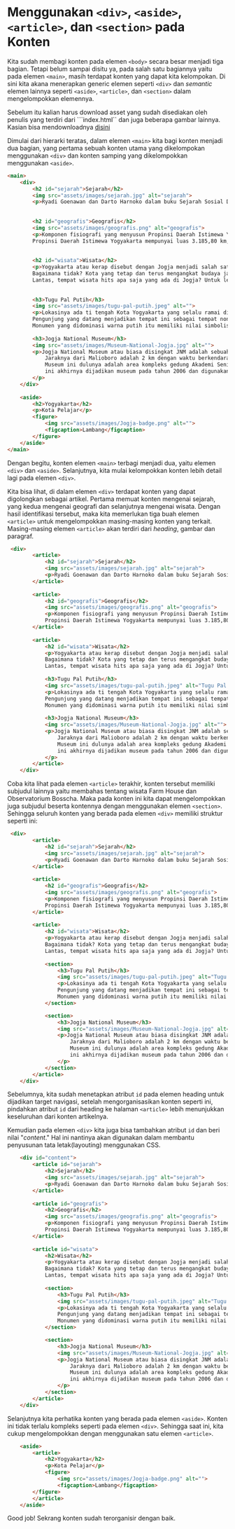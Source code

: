 # Menggunakan ```<div>```, ```<aside>```, ```<article>```, dan ```<section>``` pada Konten

Kita sudah membagi konten pada elemen ```<body>``` secara besar menjadi tiga bagian. Tetapi belum sampai disitu ya, pada salah satu bagiannya yaitu pada elemen ```<main>```, masih terdapat konten yang dapat kita kelompokan. Di sini kita akana menerapkan generic elemen seperti ```<div>``` dan <i>semantic</i> elemen lainnya seperti ```<aside>```, ```<article>```, dan ```<section>``` dalam mengelompokkan elemennya.

Sebelum itu kalian harus download asset yang sudah disediakan oleh penulis yang terdiri dari ```index.html`` dan juga beberapa gambar lainnya. Kasian bisa mendownloadnya [disini](https://www.mediafire.com/file/ahwfp2p5z1ygo1e/WebDasar.zip/file)

Dimulai dari hierarki teratas, dalam elemen ```<main>``` kita bagi konten menjadi dua bagian, yang pertama sebuah konten utama yang dikelompokan menggunakan ```<div>``` dan konten samping yang dikelompokkan menggunakan ```<aside>```.

```html
<main>
    <div>
        <h2 id="sejarah">Sejarah</h2>
        <img src="assets/images/sejarah.jpg" alt="sejarah">
        <p>Ryadi Goenawan dan Darto Harnoko dalam buku Sejarah Sosial Daerah, Daerah Istimewa Yogyakarta (1993) menjelaskan, ada pihak yang menyatakan bahwa nama Kota Yogyakarta berasal dari kata "Ayodya" yang berarti kemenangan dan "Karta" yang berarti kota. Lalu sebuah buku yang dikarang oleh C.F. Winter (1928), menyatakan bahwa Ngayogyakarta itu berasal dari kata "Jogja" yang berarti baik, sedangkan "Karta" berarti aman dan makmur.</p>
        
        
        <h2 id="geografis">Geografis</h2>
        <img src="assets/images/geografis.png" alt="geografis">
        <p>Komponen fisiografi yang menyusun Propinsi Daerah Istimewa Yogyakarta terdiri dari 4 (empat) satuan fisiografis yaitu Satuan Pegunungan Selatan (Dataran Tinggi Karst) dengan ketinggian tempat berkisar antara 150 - 700 meter, Satuan Gunungapi Merapi dengan ketinggian tempat berkisar antara 80 - 2.911 meter, Satuan Dataran Rendah yang membentang antara Pegunungan Selatan dan Pegunungan Kulonprogo pada ketinggian 0 - 80 meter, dan Pegunungan Kulonprogo dengan ketinggian hingga 572 meter.
        Propinsi Daerah Istimewa Yogyakarta mempunyai luas 3.185,80 km, terdiri dari 4 kabupaten dan 1 Kota, yaitu Kota Yogyakarta, Kabupaten Sleman, Kabupaten Bantul, Kabupaten Gunungkidul, dan Kabupaten Kulonprogo. Setiap kabupaten/kota mempunyai kondisi fisik yang berbeda sehingga potensi alam yang tersedia juga tidak sama. Perbedaan kondisi fisik ini ikut menentukan dalam rencana pengembangan daerah.</p>
        
        
        <h2 id="wisata">Wisata</h2>
        <p>Yogyakarta atau kerap disebut dengan Jogja menjadi salah satu kota besar di Provinsi Daerah Istimewa Yogyakarta yang tidak pernah sepi.
        Bagaimana tidak? Kota yang tetap dan terus mengangkat budaya jawa ini menghadirkan banyak tempat wisata yang menjadi daya tarik. Tempat wisata yang ada pun tergolong hits dan instagramable, sehingga banyak anak muda yang menjadikan kota ini destinasi wisata wajib dikunjungi.
        Lantas, tempat wisata hits apa saja yang ada di Jogja? Untuk lebih jelasnya, simak ulasan berikut ini.</p>
        
        
        <h3>Tugu Pal Putih</h3>
        <img src="assets/images/tugu-pal-putih.jpeg" alt="">
        <p>Lokasinya ada ti tengah Kota Yogyakarta yang selalu ramai dilewati kendaraan. Jaraknya dari Malioboro adalah 1 - 2 kilometer(km) dan dapat ditemput dengan jalan kaki mulai dari 15 menit.
        Pengunjung yang datang menjadikan tempat ini sebagai tempat nongkrong dan berfoto.
        Monumen yang didominasi warna putih itu memiliki nilai simbolis dan merupakan bangunan yang menghubungkan Pantai Parangtritis, Panggung Krapyak, Keraton Yogyakarta, dan Gunung Merapi.</p> 
        
        <h3>Jogja National Museum</h3>
        <img src="assets/images/Museum-National-Jogja.jpg" alt="">
        <p>Jogja National Museum atau biasa disingkat JNM adalah sebuah tempat wisata sejarah yang ada dekat kawasan Malioboro. 
            Jaraknya dari Malioboro adalah 2 km dengan waktu berkendara kira-kira 11 menit. 
            Museum ini dulunya adalah area kompleks gedung Akademi Seni Rupa Indonesia (ASRI) dan Fakultas Seni Rupa dan Desain (FSRD) yang kini sudah berdiri sendiri menjadi Institut Seni Indonesia (ISI) Yogyakarta. Setelah bertahun-tahun tak terurus gedung 
            ini akhirnya dijadikan museum pada tahun 2006 dan digunakan untuk ruang aktivitas seni dan budaya untuk publik.
        </p>
    </div>
    
    <aside>
        <h2>Yogyakarta</h2>
        <p>Kota Pelajar</p>
        <figure>
            <img src="assets/images/Jogja-badge.png" alt="">
            <figcaption>Lambang</figcaption>
        </figure>
    </aside>
</main>
```

Dengan begitu, konten elemen ```<main>``` terbagi menjadi dua, yaitu elemen ```<div>``` dan ```<aside>```. Selanjutnya, kita mulai kelompokkan konten lebih detail lagi pada elemen ```<div>```.

Kita bisa lihat, di dalam elemen ```<div>``` terdapat konten yang dapat digolongkan sebagai artikel. Pertama memuat konten mengenai sejarah, yang kedua mengenai geografi dan selanjutnya mengenai wisata. Dengan hasil identifikasi tersebut, maka kita memerlukan tiga buah elemen ```<article>``` untuk mengelompokkan masing-masing konten yang terkait. Masing-masing elemen ```<article>``` akan terdiri dari <i>heading</i>, gambar dan paragraf.

```html
 <div>
        <article>
            <h2 id="sejarah">Sejarah</h2>
            <img src="assets/images/sejarah.jpg" alt="sejarah">
            <p>Ryadi Goenawan dan Darto Harnoko dalam buku Sejarah Sosial Daerah, Daerah Istimewa Yogyakarta (1993) menjelaskan, ada pihak yang menyatakan bahwa nama Kota Yogyakarta berasal dari kata "Ayodya" yang berarti kemenangan dan "Karta" yang berarti kota. Lalu sebuah buku yang dikarang oleh C.F. Winter (1928), menyatakan bahwa Ngayogyakarta itu berasal dari kata "Jogja" yang berarti baik, sedangkan "Karta" berarti aman dan makmur.</p>
        </article>
        
        <article>
            <h2 id="geografis">Geografis</h2>
            <img src="assets/images/geografis.png" alt="geografis">
            <p>Komponen fisiografi yang menyusun Propinsi Daerah Istimewa Yogyakarta terdiri dari 4 (empat) satuan fisiografis yaitu Satuan Pegunungan Selatan (Dataran Tinggi Karst) dengan ketinggian tempat berkisar antara 150 - 700 meter, Satuan Gunungapi Merapi dengan ketinggian tempat berkisar antara 80 - 2.911 meter, Satuan Dataran Rendah yang membentang antara Pegunungan Selatan dan Pegunungan Kulonprogo pada ketinggian 0 - 80 meter, dan Pegunungan Kulonprogo dengan ketinggian hingga 572 meter.
            Propinsi Daerah Istimewa Yogyakarta mempunyai luas 3.185,80 km, terdiri dari 4 kabupaten dan 1 Kota, yaitu Kota Yogyakarta, Kabupaten Sleman, Kabupaten Bantul, Kabupaten Gunungkidul, dan Kabupaten Kulonprogo. Setiap kabupaten/kota mempunyai kondisi fisik yang berbeda sehingga potensi alam yang tersedia juga tidak sama. Perbedaan kondisi fisik ini ikut menentukan dalam rencana pengembangan daerah.</p>
        </article>
        
        <article>
            <h2 id="wisata">Wisata</h2>
            <p>Yogyakarta atau kerap disebut dengan Jogja menjadi salah satu kota besar di Provinsi Daerah Istimewa Yogyakarta yang tidak pernah sepi.
            Bagaimana tidak? Kota yang tetap dan terus mengangkat budaya jawa ini menghadirkan banyak tempat wisata yang menjadi daya tarik. Tempat wisata yang ada pun tergolong hits dan instagramable, sehingga banyak anak muda yang menjadikan kota ini destinasi wisata wajib dikunjungi.
            Lantas, tempat wisata hits apa saja yang ada di Jogja? Untuk lebih jelasnya, simak ulasan berikut ini.</p>
    
            <h3>Tugu Pal Putih</h3>
            <img src="assets/images/tugu-pal-putih.jpeg" alt="Tugu Pal Putih">
            <p>Lokasinya ada ti tengah Kota Yogyakarta yang selalu ramai dilewati kendaraan. Jaraknya dari Malioboro adalah 1 - 2 kilometer(km) dan dapat ditemput dengan jalan kaki mulai dari 15 menit.
            Pengunjung yang datang menjadikan tempat ini sebagai tempat nongkrong dan berfoto.
            Monumen yang didominasi warna putih itu memiliki nilai simbolis dan merupakan bangunan yang menghubungkan Pantai Parangtritis, Panggung Krapyak, Keraton Yogyakarta, dan Gunung Merapi.</p> 
        
            <h3>Jogja National Museum</h3>
            <img src="assets/images/Museum-National-Jogja.jpg" alt="">
            <p>Jogja National Museum atau biasa disingkat JNM adalah sebuah tempat wisata sejarah yang ada dekat kawasan Malioboro. 
                Jaraknya dari Malioboro adalah 2 km dengan waktu berkendara kira-kira 11 menit. 
                Museum ini dulunya adalah area kompleks gedung Akademi Seni Rupa Indonesia (ASRI) dan Fakultas Seni Rupa dan Desain (FSRD) yang kini sudah berdiri sendiri menjadi Institut Seni Indonesia (ISI) Yogyakarta. Setelah bertahun-tahun tak terurus gedung 
                ini akhirnya dijadikan museum pada tahun 2006 dan digunakan untuk ruang aktivitas seni dan budaya untuk publik.
            </p>
        </article>
    </div>

```

Coba kita lihat pada elemen ```<article>``` terakhir, konten tersebut memiliki subjudul lainnya yaitu membahas tentang wisata Farm House dan Observatorium Bosscha. Maka pada konten ini kita dapat mengelompokkan juga subjudul beserta kontennya dengan menggunakan elemen ```<section>```. Sehingga seluruh konten yang berada pada elemen ```<div>``` memiliki struktur seperti ini:

```html
 <div>
        <article>
            <h2 id="sejarah">Sejarah</h2>
            <img src="assets/images/sejarah.jpg" alt="sejarah">
            <p>Ryadi Goenawan dan Darto Harnoko dalam buku Sejarah Sosial Daerah, Daerah Istimewa Yogyakarta (1993) menjelaskan, ada pihak yang menyatakan bahwa nama Kota Yogyakarta berasal dari kata "Ayodya" yang berarti kemenangan dan "Karta" yang berarti kota. Lalu sebuah buku yang dikarang oleh C.F. Winter (1928), menyatakan bahwa Ngayogyakarta itu berasal dari kata "Jogja" yang berarti baik, sedangkan "Karta" berarti aman dan makmur.</p>
        </article>
        
        <article>
            <h2 id="geografis">Geografis</h2>
            <img src="assets/images/geografis.png" alt="geografis">
            <p>Komponen fisiografi yang menyusun Propinsi Daerah Istimewa Yogyakarta terdiri dari 4 (empat) satuan fisiografis yaitu Satuan Pegunungan Selatan (Dataran Tinggi Karst) dengan ketinggian tempat berkisar antara 150 - 700 meter, Satuan Gunungapi Merapi dengan ketinggian tempat berkisar antara 80 - 2.911 meter, Satuan Dataran Rendah yang membentang antara Pegunungan Selatan dan Pegunungan Kulonprogo pada ketinggian 0 - 80 meter, dan Pegunungan Kulonprogo dengan ketinggian hingga 572 meter.
            Propinsi Daerah Istimewa Yogyakarta mempunyai luas 3.185,80 km, terdiri dari 4 kabupaten dan 1 Kota, yaitu Kota Yogyakarta, Kabupaten Sleman, Kabupaten Bantul, Kabupaten Gunungkidul, dan Kabupaten Kulonprogo. Setiap kabupaten/kota mempunyai kondisi fisik yang berbeda sehingga potensi alam yang tersedia juga tidak sama. Perbedaan kondisi fisik ini ikut menentukan dalam rencana pengembangan daerah.</p>
        </article>
        
        <article>
            <h2 id="wisata">Wisata</h2>
            <p>Yogyakarta atau kerap disebut dengan Jogja menjadi salah satu kota besar di Provinsi Daerah Istimewa Yogyakarta yang tidak pernah sepi.
            Bagaimana tidak? Kota yang tetap dan terus mengangkat budaya jawa ini menghadirkan banyak tempat wisata yang menjadi daya tarik. Tempat wisata yang ada pun tergolong hits dan instagramable, sehingga banyak anak muda yang menjadikan kota ini destinasi wisata wajib dikunjungi.
            Lantas, tempat wisata hits apa saja yang ada di Jogja? Untuk lebih jelasnya, simak ulasan berikut ini.</p>
            
            <section>
                <h3>Tugu Pal Putih</h3>
                <img src="assets/images/tugu-pal-putih.jpeg" alt="Tugu Pal Putih">
                <p>Lokasinya ada ti tengah Kota Yogyakarta yang selalu ramai dilewati kendaraan. Jaraknya dari Malioboro adalah 1 - 2 kilometer(km) dan dapat ditemput dengan jalan kaki mulai dari 15 menit.
                Pengunjung yang datang menjadikan tempat ini sebagai tempat nongkrong dan berfoto.
                Monumen yang didominasi warna putih itu memiliki nilai simbolis dan merupakan bangunan yang menghubungkan Pantai Parangtritis, Panggung Krapyak, Keraton Yogyakarta, dan Gunung Merapi.</p> 
            </section>

            <section>
                <h3>Jogja National Museum</h3>
                <img src="assets/images/Museum-National-Jogja.jpg" alt="">
                <p>Jogja National Museum atau biasa disingkat JNM adalah sebuah tempat wisata sejarah yang ada dekat kawasan Malioboro. 
                    Jaraknya dari Malioboro adalah 2 km dengan waktu berkendara kira-kira 11 menit. 
                    Museum ini dulunya adalah area kompleks gedung Akademi Seni Rupa Indonesia (ASRI) dan Fakultas Seni Rupa dan Desain (FSRD) yang kini sudah berdiri sendiri menjadi Institut Seni Indonesia (ISI) Yogyakarta. Setelah bertahun-tahun tak terurus gedung 
                    ini akhirnya dijadikan museum pada tahun 2006 dan digunakan untuk ruang aktivitas seni dan budaya untuk publik.
                </p>
            </section>
        </article>
    </div>

```

Sebelumnya, kita sudah menetapkan atribut ```id``` pada elemen heading untuk dijadikan target navigasi, setelah mengorganisasikan konten seperti ini, pindahkan atribut ```id``` dari heading ke halaman ```<article>``` lebih menunjukkan keseluruhan dari konten artikelnya.

Kemudian pada elemen ```<div>``` kita juga bisa tambahkan atribut ```id``` dan beri nilai "<i>content</i>." Hal ini nantinya akan digunakan dalam membantu penyusunan tata letak(layouting) menggunakan CSS.

```html
    <div id="content">
        <article id="sejarah">
            <h2>Sejarah</h2>
            <img src="assets/images/sejarah.jpg" alt="sejarah">
            <p>Ryadi Goenawan dan Darto Harnoko dalam buku Sejarah Sosial Daerah, Daerah Istimewa Yogyakarta (1993) menjelaskan, ada pihak yang menyatakan bahwa nama Kota Yogyakarta berasal dari kata "Ayodya" yang berarti kemenangan dan "Karta" yang berarti kota. Lalu sebuah buku yang dikarang oleh C.F. Winter (1928), menyatakan bahwa Ngayogyakarta itu berasal dari kata "Jogja" yang berarti baik, sedangkan "Karta" berarti aman dan makmur.</p>
        </article>
        
        <article id="geografis">
            <h2>Geografis</h2>
            <img src="assets/images/geografis.png" alt="geografis">
            <p>Komponen fisiografi yang menyusun Propinsi Daerah Istimewa Yogyakarta terdiri dari 4 (empat) satuan fisiografis yaitu Satuan Pegunungan Selatan (Dataran Tinggi Karst) dengan ketinggian tempat berkisar antara 150 - 700 meter, Satuan Gunungapi Merapi dengan ketinggian tempat berkisar antara 80 - 2.911 meter, Satuan Dataran Rendah yang membentang antara Pegunungan Selatan dan Pegunungan Kulonprogo pada ketinggian 0 - 80 meter, dan Pegunungan Kulonprogo dengan ketinggian hingga 572 meter.
            Propinsi Daerah Istimewa Yogyakarta mempunyai luas 3.185,80 km, terdiri dari 4 kabupaten dan 1 Kota, yaitu Kota Yogyakarta, Kabupaten Sleman, Kabupaten Bantul, Kabupaten Gunungkidul, dan Kabupaten Kulonprogo. Setiap kabupaten/kota mempunyai kondisi fisik yang berbeda sehingga potensi alam yang tersedia juga tidak sama. Perbedaan kondisi fisik ini ikut menentukan dalam rencana pengembangan daerah.</p>
        </article>
        
        <article id="wisata">
            <h2>Wisata</h2>
            <p>Yogyakarta atau kerap disebut dengan Jogja menjadi salah satu kota besar di Provinsi Daerah Istimewa Yogyakarta yang tidak pernah sepi.
            Bagaimana tidak? Kota yang tetap dan terus mengangkat budaya jawa ini menghadirkan banyak tempat wisata yang menjadi daya tarik. Tempat wisata yang ada pun tergolong hits dan instagramable, sehingga banyak anak muda yang menjadikan kota ini destinasi wisata wajib dikunjungi.
            Lantas, tempat wisata hits apa saja yang ada di Jogja? Untuk lebih jelasnya, simak ulasan berikut ini.</p>
            
            <section>
                <h3>Tugu Pal Putih</h3>
                <img src="assets/images/tugu-pal-putih.jpeg" alt="Tugu Pal Putih">
                <p>Lokasinya ada ti tengah Kota Yogyakarta yang selalu ramai dilewati kendaraan. Jaraknya dari Malioboro adalah 1 - 2 kilometer(km) dan dapat ditemput dengan jalan kaki mulai dari 15 menit.
                Pengunjung yang datang menjadikan tempat ini sebagai tempat nongkrong dan berfoto.
                Monumen yang didominasi warna putih itu memiliki nilai simbolis dan merupakan bangunan yang menghubungkan Pantai Parangtritis, Panggung Krapyak, Keraton Yogyakarta, dan Gunung Merapi.</p> 
            </section>

            <section>
                <h3>Jogja National Museum</h3>
                <img src="assets/images/Museum-National-Jogja.jpg" alt="">
                <p>Jogja National Museum atau biasa disingkat JNM adalah sebuah tempat wisata sejarah yang ada dekat kawasan Malioboro. 
                    Jaraknya dari Malioboro adalah 2 km dengan waktu berkendara kira-kira 11 menit. 
                    Museum ini dulunya adalah area kompleks gedung Akademi Seni Rupa Indonesia (ASRI) dan Fakultas Seni Rupa dan Desain (FSRD) yang kini sudah berdiri sendiri menjadi Institut Seni Indonesia (ISI) Yogyakarta. Setelah bertahun-tahun tak terurus gedung 
                    ini akhirnya dijadikan museum pada tahun 2006 dan digunakan untuk ruang aktivitas seni dan budaya untuk publik.
                </p>
            </section>
        </article>
    </div>
```

Selanjutnya kita perhatika konten yang berada pada elemen ```<aside>```. Konten ini tidak terlalu kompleks seperti pada elemen ```<div>```. Sehingga saat ini, kita cukup mengelompokkan dengan menggunakan satu elemen ```<article>```.

```html
    <aside>
        <article>
            <h2>Yogyakarta</h2>
            <p>Kota Pelajar</p>
            <figure>
                <img src="assets/images/Jogja-badge.png" alt="">
                <figcaption>Lambang</figcaption>
        </figure>
        </article>
    </aside>
```

Good job! Sekrang konten sudah terorganisir dengan baik.